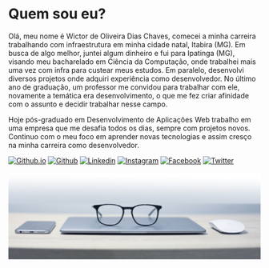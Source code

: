 # Quem sou eu?

Olá, meu nome é Wictor de Oliveira Dias Chaves, comecei a minha carreira trabalhando com infraestrutura em minha cidade natal, Itabira (MG). Em busca de algo melhor, juntei algum dinheiro e fui para Ipatinga (MG), visando meu bacharelado em Ciência da Computação, onde trabalhei mais uma vez com infra para custear meus estudos. Em paralelo, desenvolvi diversos projetos onde adquiri experiência como desenvolvedor. No último ano de graduação, um professor me convidou para trabalhar com ele, novamente a temática era desenvolvimento, o que me fez criar afinidade com o assunto e decidir trabalhar nesse campo.

Hoje pós-graduado em  Desenvolvimento de Aplicações Web trabalho em uma empresa que me desafia todos os dias, sempre com projetos novos. Continuo com o meu foco em aprender novas tecnologias e assim cresço na minha carreira como desenvolvedor.

[![Github.io](https://img.shields.io/badge/-Github.io-24292e?logo=Github&logoColor=white&link=http://wictorchaves.github.io/)](http://wictorchaves.github.io/)
[![Github](https://img.shields.io/badge/-Github-24292e?logo=Github&logoColor=white&link=https://github.com/wictorChaves)](https://github.com/wictorChaves)
[![Linkedin](https://img.shields.io/badge/-LinkedIn-0073b0?logo=Linkedin&logoColor=white&link=https://www.linkedin.com/in/wictor-oliveira-199b7228/)](https://www.linkedin.com/in/wictor-oliveira-199b7228/)
[![Instagram](https://img.shields.io/badge/-Instagram-ed4956?labelColor=ed4956&logo=instagram&logoColor=white&link=http://instagram.com/wictor.chaves)](http://instagram.com/wictor.chaves)
[![Facebook](https://img.shields.io/badge/-Facebook-1877f2?labelColor=blue&logo=facebook&logoColor=white&color=1877f2&link=https://www.facebook.com/wictor.chaves/)](https://www.facebook.com/wictor.chaves/)
[![Twitter](https://img.shields.io/badge/-Twitter-1da1f2?labelColor=1da1f2&logo=twitter&logoColor=white&link=https://twitter.com/wictorchaves)](https://twitter.com/wictorchaves)

<img src="https://github.com/wictorChaves/wictorChaves/blob/master/images/bg.png" alt="background">
